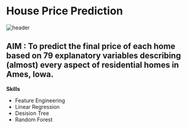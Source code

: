 # House Price Prediction

![header](https://user-images.githubusercontent.com/43055935/169645698-68bfdefe-2d54-4901-b4a2-5a31e2dd7426.png)

## AIM : To predict the final price of each home based on 79 explanatory variables describing (almost) every aspect of residential homes in Ames, Iowa.
**Skills**
- Feature Engineering
- Linear Regression
- Desision Tree
- Random Forest


